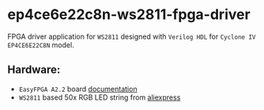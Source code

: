 # ep4ce6e22c8n-ws2811-fpga-driver

FPGA driver application for `WS2811` designed with `Verilog HDL` for `Cyclone IV` `EP4CE6E22C8N` model.  

## Hardware:  
* `EasyFPGA A2.2` board [documentation](https://forum.maxiol.com/lofiversion/index.php/t5332.html)
* `WS2811` based 50x RGB LED string from [aliexpress](https://www.aliexpress.com/item/32788470822.html)
